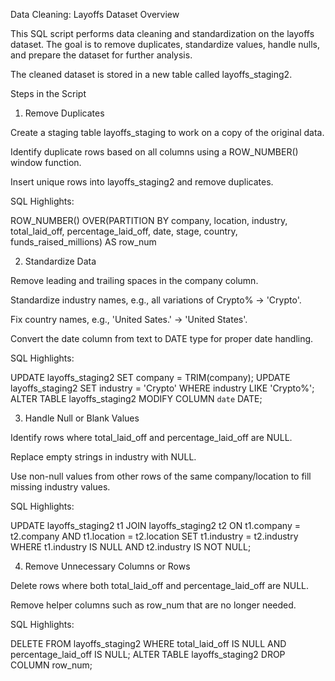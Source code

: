 Data Cleaning: Layoffs Dataset
Overview

This SQL script performs data cleaning and standardization on the layoffs dataset. The goal is to remove duplicates, standardize values, handle nulls, and prepare the dataset for further analysis.

The cleaned dataset is stored in a new table called layoffs_staging2.

Steps in the Script
1. Remove Duplicates

Create a staging table layoffs_staging to work on a copy of the original data.

Identify duplicate rows based on all columns using a ROW_NUMBER() window function.

Insert unique rows into layoffs_staging2 and remove duplicates.

SQL Highlights:

ROW_NUMBER() OVER(PARTITION BY company, location, industry, total_laid_off, percentage_laid_off, date, stage, country, funds_raised_millions) AS row_num

2. Standardize Data

Remove leading and trailing spaces in the company column.

Standardize industry names, e.g., all variations of Crypto% → 'Crypto'.

Fix country names, e.g., 'United Sates.' → 'United States'.

Convert the date column from text to DATE type for proper date handling.

SQL Highlights:

UPDATE layoffs_staging2 SET company = TRIM(company);
UPDATE layoffs_staging2 SET industry = 'Crypto' WHERE industry LIKE 'Crypto%';
ALTER TABLE layoffs_staging2 MODIFY COLUMN `date` DATE;

3. Handle Null or Blank Values

Identify rows where total_laid_off and percentage_laid_off are NULL.

Replace empty strings in industry with NULL.

Use non-null values from other rows of the same company/location to fill missing industry values.

SQL Highlights:

UPDATE layoffs_staging2 t1
JOIN layoffs_staging2 t2 ON t1.company = t2.company AND t1.location = t2.location
SET t1.industry = t2.industry
WHERE t1.industry IS NULL AND t2.industry IS NOT NULL;

4. Remove Unnecessary Columns or Rows

Delete rows where both total_laid_off and percentage_laid_off are NULL.

Remove helper columns such as row_num that are no longer needed.

SQL Highlights:

DELETE FROM layoffs_staging2 WHERE total_laid_off IS NULL AND percentage_laid_off IS NULL;
ALTER TABLE layoffs_staging2 DROP COLUMN row_num;

